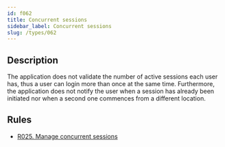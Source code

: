 ```yaml
---
id: f062
title: Concurrent sessions
sidebar_label: Concurrent sessions
slug: /types/062
---
```


## Description

The application does not validate the number of active sessions each user has,
thus a user can login more than once at the same time.
Furthermore, the application does not notify the user
when a session has already been initiated
nor when a second one commences from a different location.

## Rules

- [R025. Manage concurrent sessions](/criteria/session/025)
